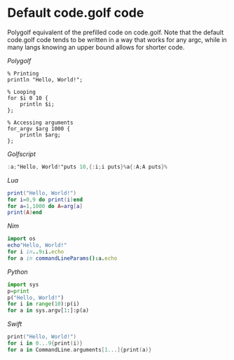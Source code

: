 # Default code.golf code

Polygolf equivalent of the prefilled code on code.golf. Note that the default code.golf code tends to be written in a way that works for any argc, while in many langs knowing an upper bound allows for shorter code.

_Polygolf_

```polygolf
% Printing
println "Hello, World!";

% Looping
for $i 0 10 {
    println $i;
};

% Accessing arguments
for_argv $arg 1000 {
    println $arg;
};
```

_Golfscript_

```gs
:a;"Hello, World!"puts 10,{:i;i puts}%a{:A;A puts}%
```

_Lua_

```lua
print("Hello, World!")
for i=0,9 do print(i)end
for a=1,1000 do A=arg[a]
print(A)end
```

_Nim_

```nim
import os
echo"Hello, World!"
for i in..9:i.echo
for a in commandLineParams():a.echo
```

_Python_

```python
import sys
p=print
p("Hello, World!")
for i in range(10):p(i)
for a in sys.argv[1:]:p(a)
```

_Swift_

```swift
print("Hello, World!")
for i in 0...9{print(i)}
for a in CommandLine.arguments[1...]{print(a)}
```
